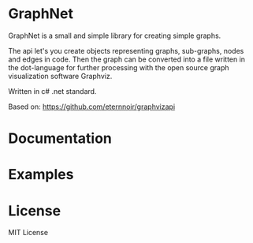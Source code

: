 # GraphNet

GraphNet is a small and simple library for creating simple graphs.

The api let's you create objects representing graphs, sub-graphs, nodes and edges in code.
Then the graph can be converted into a file written in the dot-language for further processing with the open source graph visualization software Graphviz. 

Written in c# .net standard. 

Based on:
https://github.com/eternnoir/graphvizapi


# Documentation


# Examples


# License

MIT License

